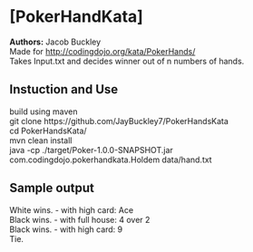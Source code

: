 # [PokerHandKata]

**Authors:** Jacob Buckley </br>
</pre>
Made for http://codingdojo.org/kata/PokerHands/ </br>
Takes Input.txt and decides winner out of n numbers of hands. </br>
</pre>

## Instuction and Use
</pre>
build using maven </br>
git clone https://github.com/JayBuckley7/PokerHandsKata </br>
cd PokerHandsKata/ </br>
mvn clean install </br>
java -cp ./target/Poker-1.0.0-SNAPSHOT.jar com.codingdojo.pokerhandkata.Holdem data/hand.txt </br>
</pre>

## Sample output
</pre>
White wins. - with high card: Ace  </br>
Black wins. - with full house: 4 over 2  </br>
Black wins. - with high card: 9 </br>
Tie. </br>
</pre>
